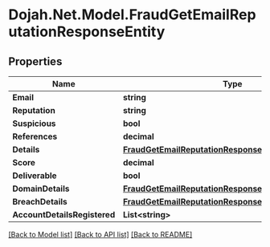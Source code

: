 # Dojah.Net.Model.FraudGetEmailReputationResponseEntity

## Properties

Name | Type | Description | Notes
------------ | ------------- | ------------- | -------------
**Email** | **string** |  | [optional] 
**Reputation** | **string** |  | [optional] 
**Suspicious** | **bool** |  | [optional] 
**References** | **decimal** |  | [optional] 
**Details** | [**FraudGetEmailReputationResponseEntityDetails**](FraudGetEmailReputationResponseEntityDetails.md) |  | [optional] 
**Score** | **decimal** |  | [optional] 
**Deliverable** | **bool** |  | [optional] 
**DomainDetails** | [**FraudGetEmailReputationResponseEntityDomainDetails**](FraudGetEmailReputationResponseEntityDomainDetails.md) |  | [optional] 
**BreachDetails** | [**FraudGetEmailReputationResponseEntityBreachDetails**](FraudGetEmailReputationResponseEntityBreachDetails.md) |  | [optional] 
**AccountDetailsRegistered** | **List&lt;string&gt;** |  | [optional] 

[[Back to Model list]](../README.md#documentation-for-models) [[Back to API list]](../README.md#documentation-for-api-endpoints) [[Back to README]](../README.md)

